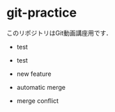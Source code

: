 # git-practice
このリポジトリはGit動画講座用です．

- test
- test

- new feature

- automatic merge

- merge conflict